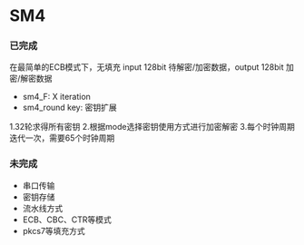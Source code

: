 # SM4
### 已完成 
在最简单的ECB模式下，无填充
input 128bit 待解密/加密数据，output 128bit 加密/解密数据
- sm4_F: X iteration
- sm4_round key: 密钥扩展

1.32轮求得所有密钥
2.根据mode选择密钥使用方式进行加密解密
3.每个时钟周期迭代一次，需要65个时钟周期

### 未完成
- 串口传输
- 密钥存储
- 流水线方式
- ECB、CBC、CTR等模式
- pkcs7等填充方式
